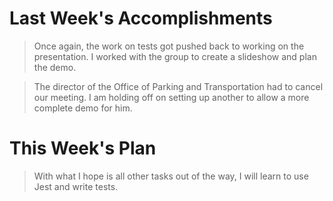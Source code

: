 # Last Week's Accomplishments

> Once again, the work on tests got pushed back to working on the presentation. I worked with the group 
> to create a slideshow and plan the demo.

> The director of the Office of Parking and Transportation had to cancel our meeting. I am
> holding off on setting up another to allow a more complete demo for him.


# This Week's Plan

> With what I hope is all other tasks out of the way, I will learn
  to use Jest and write tests. 
